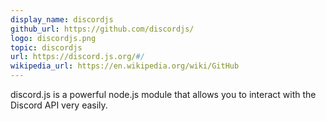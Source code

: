 ```yaml
---
display_name: discordjs
github_url: https://github.com/discordjs/
logo: discordjs.png
topic: discordjs
url: https://discord.js.org/#/
wikipedia_url: https://en.wikipedia.org/wiki/GitHub
---
```

discord.js is a powerful node.js module that allows you to interact with the Discord API very easily.
